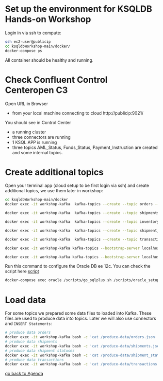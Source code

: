 # Set up the environment for KSQLDB Hands-on Workshop

Login in via ssh to compute:
```bash
ssh ec2-user@publicip
cd ksqldbWorkshop-main/docker/
docker-compose ps
```
All container should be healthy and running.

# Check Confluent Control Centeropen C3
Open URL in Browser
* from your local machine connecting to cloud http://publicip:9021/

You should see in Control Center
* a running cluster
* three connectors are running
* 1 KSQL APP is running
* three topics AML_Status, Funds_Status, Payment_Instruction are created and some internal topics.

# Create additional topics
Open your terminal app (cloud setup to be first login via ssh) and create additional topics, we use them later in workshop:
```bash
cd ksqldbWorkshop-main/docker
docker exec -it workshop-kafka  kafka-topics --create --topic orders --bootstrap-server localhost:9092
```
```bash
docker exec -it workshop-kafka  kafka-topics --create --topic shipments --bootstrap-server localhost:9092
```
```bash
docker exec -it workshop-kafka  kafka-topics --create --topic inventory --bootstrap-server localhost:9092
```
```bash
docker exec -it workshop-kafka  kafka-topics --create --topic shipment_status --bootstrap-server localhost:9092
```
```bash
docker exec -it workshop-kafka  kafka-topics --create --topic transactions --bootstrap-server localhost:9092
```
```bash
docker exec -it workshop-kafka kafka-topics --bootstrap-server localhost:9092 --create --partitions 1 --replication-factor 1 --topic ORCLCDB.C__MYUSER.EMP
```
```bash
docker exec -it workshop-kafka kafka-topics --bootstrap-server localhost:9092 --create --partitions 1 --replication-factor 1 --topic SimpleOracleCDC-ORCLCDB-redo-log
```
Run this command to configure the Oracle DB ee 12c. You can check the script here [script](https://github.com/jr-marquez/ksqldbWorkshop/blob/main/docker/scripts/oracle_setup_docker.sql)

```bash
docker-compose exec oracle /scripts/go_sqlplus.sh /scripts/oracle_setup_docker
```
# Load data
For some topics we prepared some data files to loaded into Kafka. These files are used to produce data into topics. Later we will also use connectors and `INSERT Statements`:
```bash
# produce data orders
docker exec -it workshop-kafka bash -c 'cat /produce-data/orders.json | kafka-console-producer --topic orders --broker-list localhost:9092  --property "parse.key=true" --property "key.separator=:"'
# produce data shipments
docker exec -it workshop-kafka bash -c 'cat /produce-data/shipments.json | kafka-console-producer --topic shipments --broker-list localhost:9092  --property "parse.key=true" --property "key.separator=:"'
# produce data shipment statuses
docker exec -it workshop-kafka bash -c 'cat /produce-data/shipment_status.json | kafka-console-producer --topic shipment_status --broker-list localhost:9092  --property "parse.key=true" --property "key.separator=:"'
# produce data transactions
docker exec -it workshop-kafka bash -c 'cat /produce-data/transactions.json | kafka-console-producer --topic transactions --broker-list localhost:9092  --property "parse.key=true" --property "key.separator=:"'
```

[go back to Agenda](https://github.com/jr-marquez/ksqldbWorkshop/blob/main/README.md#hands-on-agenda-and-labs)

